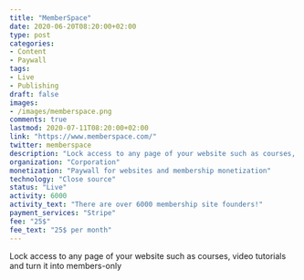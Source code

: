 ```yaml
---
title: "MemberSpace"
date: 2020-06-20T08:20:00+02:00
type: post
categories:
- Content
- Paywall
tags:
- Live
- Publishing
draft: false
images:
- /images/memberspace.png
comments: true
lastmod: 2020-07-11T08:20:00+02:00
link: "https://www.memberspace.com/"
twitter: memberspace
description: "Lock access to any page of your website such as courses, video tutorials and turn it into members-only"
organization: "Corporation"
monetization: "Paywall for websites and membership monetization"
technology: "Close source"
status: "Live"
activity: 6000
activity_text: "There are over 6000 membership site founders!"
payment_services: "Stripe"
fee: "25$"
fee_text: "25$ per month"
---
```


Lock access to any page of your website such as courses, video tutorials and turn it into members-only<!--more-->

